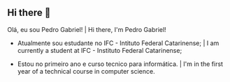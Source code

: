 ## Hi there 👋




Olá, eu sou Pedro Gabriel! | Hi there, I'm Pedro Gabriel!


<ul>
<li>

Atualmente sou estudante no IFC - Intituto Federal Catarinense; | I am currently a student at IFC - Instituto Federal Catarinense;
</li>

<li>
Estou no primeiro ano e curso tecnico para informática. | I'm in the first year of a technical course in computer science.
</li>
<ul>
